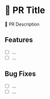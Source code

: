# 👋 PR Title

📝 PR Description

## Features

- [ ] ...
- [ ] ...

## Bug Fixes

- [ ] ...
- [ ] ...
